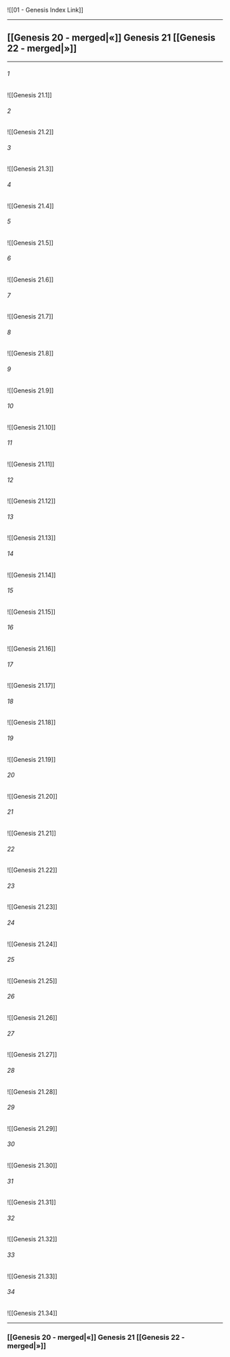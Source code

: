 ![[01 - Genesis Index Link]]

---
##  [[Genesis 20 - merged|«]] Genesis 21 [[Genesis 22 - merged|»]]

---

###### 1
![[Genesis 21.1]] 

###### 2
![[Genesis 21.2]] 

###### 3
![[Genesis 21.3]] 

###### 4
![[Genesis 21.4]]

###### 5 
![[Genesis 21.5]] 

###### 6
![[Genesis 21.6]] 

###### 7
![[Genesis 21.7]] 

###### 8
![[Genesis 21.8]] 

###### 9
![[Genesis 21.9]] 

###### 10
![[Genesis 21.10]] 

###### 11
![[Genesis 21.11]] 

###### 12
![[Genesis 21.12]]

###### 13
![[Genesis 21.13]] 

###### 14
![[Genesis 21.14]] 

###### 15
![[Genesis 21.15]]

###### 16
![[Genesis 21.16]] 

###### 17
![[Genesis 21.17]]

###### 18
![[Genesis 21.18]] 

###### 19
![[Genesis 21.19]] 

###### 20
![[Genesis 21.20]]

###### 21
![[Genesis 21.21]] 

###### 22
![[Genesis 21.22]] 

###### 23
![[Genesis 21.23]]

###### 24
![[Genesis 21.24]] 

###### 25
![[Genesis 21.25]]

###### 26
![[Genesis 21.26]] 

###### 27
![[Genesis 21.27]] 

###### 28
![[Genesis 21.28]]

###### 29
![[Genesis 21.29]] 

###### 30
![[Genesis 21.30]] 

###### 31
![[Genesis 21.31]] 

###### 32
![[Genesis 21.32]] 

###### 33
![[Genesis 21.33]]

###### 34
![[Genesis 21.34]] 


---
###  [[Genesis 20 - merged|«]] Genesis 21 [[Genesis 22 - merged|»]]
